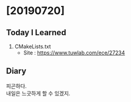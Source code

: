 # [20190720] 

## Today I Learned
1. CMakeLists.txt
   * Site : https://www.tuwlab.com/ece/27234

## Diary
피곤하다.<br>
내일은 느긋하게 할 수 있겠지.<br>